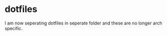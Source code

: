 dotfiles
=============
I am now seperating dotfiles in seperate folder and these are no longer arch specific.
